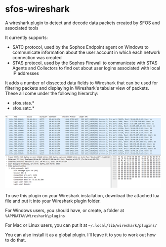 # sfos-wireshark
A wireshark plugin to detect and decode data packets created by SFOS and associated tools

It currently supports:
- SATC protocol, used by the Sophos Endpoint agent on Windows to communicate information about the user account in which each network connection was created
- STAS protocol, used by the Sophos Firewall to communicate with STAS Agents and Collectors to find out about user logins associated with local IP addresses

It adds a number of dissected data fields to Wireshark that can be used for filtering packets and displaying in Wireshark's tabular view of packets. These all come under the following hierarchy:

- sfos.stas.*
- sfos.satc.*

![Screenshot of Wireshark dissecting SATC packets](docs/wireshark-with-satc.png)

To use this plugin on your Wireshark installation, download the attached lua file and put it into your Wireshark plugin folder.

For Windows users, you should have, or create, a folder at `%APPDATA%\Wireshark\plugins`

For Mac or Linux users, you can put it at `~/.local/lib/wireshark/plugins/`

You can also install it as a global plugin. I'll leave it to you to work out how to do that.
